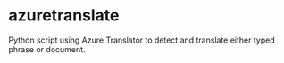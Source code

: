 # azuretranslate
Python script using Azure Translator to detect and translate either typed phrase or document.

